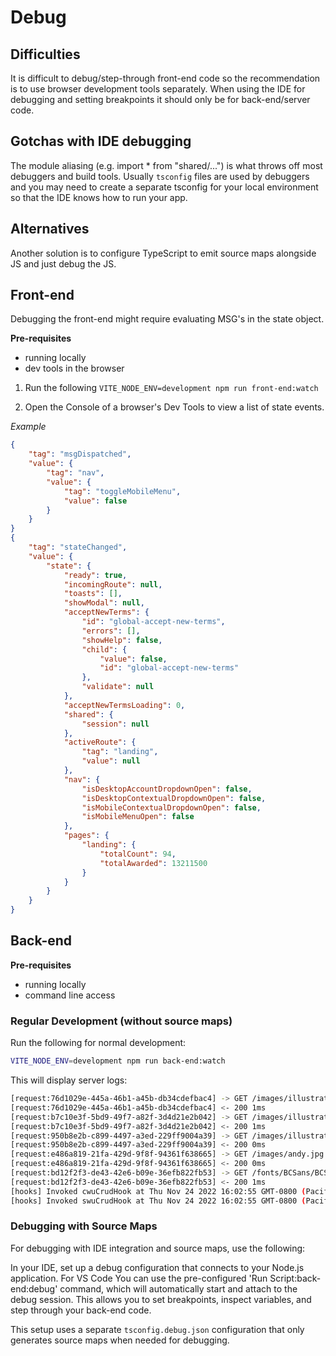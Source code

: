 # Debug

## Difficulties
It is difficult to debug/step-through front-end code so the recommendation is to use browser development tools separately. When using the IDE for debugging and setting breakpoints it should only be for back-end/server code.

## Gotchas with IDE debugging
The module aliasing (e.g. import * from "shared/...") is what throws off most debuggers and build tools. Usually `tsconfig` files are used by debuggers and you may need to create a separate tsconfig for your local environment so that the IDE knows how to run your app.

## Alternatives
Another solution is to configure TypeScript to emit source maps alongside JS and just debug the JS.

## Front-end
Debugging the front-end might require evaluating MSG's in the state object.

**Pre-requisites**
- running locally
- dev tools in the browser

1. Run the following
`VITE_NODE_ENV=development npm run front-end:watch`

2. Open the Console of a browser's Dev Tools to view a list of state events.

*Example*
``` json
{
    "tag": "msgDispatched",
    "value": {
        "tag": "nav",
        "value": {
            "tag": "toggleMobileMenu",
            "value": false
        }
    }
}
{
    "tag": "stateChanged",
    "value": {
        "state": {
            "ready": true,
            "incomingRoute": null,
            "toasts": [],
            "showModal": null,
            "acceptNewTerms": {
                "id": "global-accept-new-terms",
                "errors": [],
                "showHelp": false,
                "child": {
                    "value": false,
                    "id": "global-accept-new-terms"
                },
                "validate": null
            },
            "acceptNewTermsLoading": 0,
            "shared": {
                "session": null
            },
            "activeRoute": {
                "tag": "landing",
                "value": null
            },
            "nav": {
                "isDesktopAccountDropdownOpen": false,
                "isDesktopContextualDropdownOpen": false,
                "isMobileContextualDropdownOpen": false,
                "isMobileMenuOpen": false
            },
            "pages": {
                "landing": {
                    "totalCount": 94,
                    "totalAwarded": 13211500
                }
            }
        }
    }
}
```
## Back-end

**Pre-requisites**
- running locally
- command line access

### Regular Development (without source maps)

Run the following for normal development:
```bash
VITE_NODE_ENV=development npm run back-end:watch
```

This will display server logs:

```bash
[request:76d1029e-445a-46b1-a45b-db34cdefbac4] -> GET /images/illustrations/sprint_with_us.svg sessionId="anonymous"
[request:76d1029e-445a-46b1-a45b-db34cdefbac4] <- 200 1ms
[request:b7c10e3f-5bd9-49f7-a82f-3d4d21e2b042] -> GET /images/illustrations/collaboration_work.svg sessionId="anonymous"
[request:b7c10e3f-5bd9-49f7-a82f-3d4d21e2b042] <- 200 1ms
[request:950b8e2b-c899-4497-a3ed-229ff9004a39] -> GET /images/illustrations/consultation.svg sessionId="anonymous"
[request:950b8e2b-c899-4497-a3ed-229ff9004a39] <- 200 0ms
[request:e486a819-21fa-429d-9f8f-94361f638665] -> GET /images/andy.jpg sessionId="anonymous"
[request:e486a819-21fa-429d-9f8f-94361f638665] <- 200 0ms
[request:bd12f2f3-de43-42e6-b09e-36efb822fb53] -> GET /fonts/BCSans/BCSans-Bold.woff2 sessionId="anonymous"
[request:bd12f2f3-de43-42e6-b09e-36efb822fb53] <- 200 1ms
[hooks] Invoked cwuCrudHook at Thu Nov 24 2022 16:02:55 GMT-0800 (Pacific Standard Time)
[hooks] Invoked swuCrudHook at Thu Nov 24 2022 16:02:55 GMT-0800 (Pacific Standard Time)
```

### Debugging with Source Maps

For debugging with IDE integration and source maps, use the following:

In your IDE, set up a debug configuration that connects to your Node.js application. For VS Code You can use the pre-configured 'Run Script:back-end:debug' command, which will automatically start and attach to the debug session. This allows you to set breakpoints, inspect variables, and step through your back-end code.

This setup uses a separate `tsconfig.debug.json` configuration that only generates source maps when needed for debugging.
